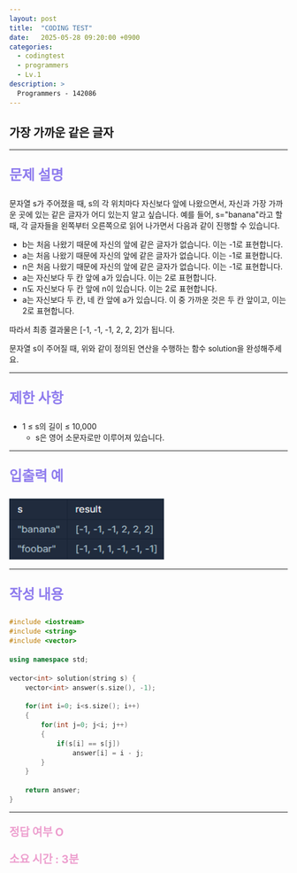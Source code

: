```yaml
---
layout: post
title:  "CODING TEST"
date:   2025-05-28 09:20:00 +0900
categories:
  - codingtest
  - programmers
  - Lv.1
description: >
  Programmers - 142086
---
```

## 가장 가까운 같은 글자

---

<p style = "color:#8f7cee; font-size:25px; font-weight:bold">
문제 설명
</p>

문자열 s가 주어졌을 때, s의 각 위치마다 자신보다 앞에 나왔으면서, 자신과 가장 가까운 곳에 있는 같은 글자가 어디 있는지 알고 싶습니다.
예를 들어, s="banana"라고 할 때,  각 글자들을 왼쪽부터 오른쪽으로 읽어 나가면서 다음과 같이 진행할 수 있습니다.

- b는 처음 나왔기 때문에 자신의 앞에 같은 글자가 없습니다. 이는 -1로 표현합니다.
- a는 처음 나왔기 때문에 자신의 앞에 같은 글자가 없습니다. 이는 -1로 표현합니다.
- n은 처음 나왔기 때문에 자신의 앞에 같은 글자가 없습니다. 이는 -1로 표현합니다.
- a는 자신보다 두 칸 앞에 a가 있습니다. 이는 2로 표현합니다.
- n도 자신보다 두 칸 앞에 n이 있습니다. 이는 2로 표현합니다.
- a는 자신보다 두 칸, 네 칸 앞에 a가 있습니다. 이 중 가까운 것은 두 칸 앞이고, 이는 2로 표현합니다.

따라서 최종 결과물은 [-1, -1, -1, 2, 2, 2]가 됩니다.

문자열 s이 주어질 때, 위와 같이 정의된 연산을 수행하는 함수 solution을 완성해주세요.

---

<p style = "color:#8f7cee; font-size:25px; font-weight:bold">
제한 사항
</p>

- 1 ≤ s의 길이 ≤ 10,000
    - s은 영어 소문자로만 이루어져 있습니다.

---

<p style = "color:#8f7cee; font-size:25px; font-weight:bold">
입출력 예
</p>

<img src = "/assets/img/codingtest/142086.png" width = "280" height = "110">

---

<p style = "color:#8f7cee; font-size:25px; font-weight:bold">
작성 내용
</p>

```C++
#include <iostream>
#include <string>
#include <vector>

using namespace std;

vector<int> solution(string s) {
    vector<int> answer(s.size(), -1);
    
    for(int i=0; i<s.size(); i++)
    {
        for(int j=0; j<i; j++)
        {
            if(s[i] == s[j])
                answer[i] = i - j;
        }
    }
    
    return answer;
}
```

---

<p style = "color:#ed9ece; font-size:20px; font-weight:bold">
정답 여부 O
</p>

<p style = "color:#ed9ece; font-size:20px; font-weight:bold">
소요 시간 : 3분
</p>
